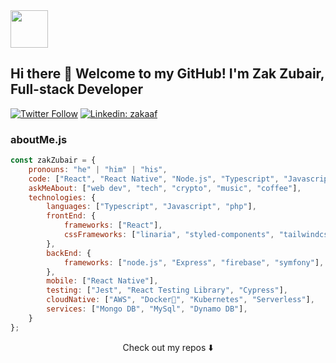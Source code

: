 <img src="https://avatars.githubusercontent.com/u/1853932?v=4&w=200" width="60" />

## Hi there 👋 Welcome to my GitHub! I'm Zak Zubair, Full-stack Developer

[![Twitter Follow](https://img.shields.io/twitter/follow/zakaaf?style=social)](https://twitter.com/zakaaf)
[![Linkedin: zakaaf](https://img.shields.io/badge/-ZakZubair-blue?style=flat-square&logo=Linkedin&logoColor=white&link=https://www.linkedin.com/in/zakaaf/)](https://www.linkedin.com/in/zakaaf/)

### aboutMe.js

```javascript
const zakZubair = {
    pronouns: "he" | "him" | "his",
    code: ["React", "React Native", "Node.js", "Typescript", "Javascript"],
    askMeAbout: ["web dev", "tech", "crypto", "music", "coffee"],
    technologies: {
        languages: ["Typescript", "Javascript", "php"],
        frontEnd: {
            frameworks: ["React"],
            cssFrameworks: ["linaria", "styled-components", "tailwindcss", "SCSS"],
        },
        backEnd: {
            frameworks: ["node.js", "Express", "firebase", "symfony"],
        },
        mobile: ["React Native"],
        testing: ["Jest", "React Testing Library", "Cypress"],
        cloudNative: ["AWS", "Docker🐳", "Kubernetes", "Serverless"],
        services: ["Mongo DB", "MySql", "Dynamo DB"],
    }
};
```

<p align="center">
Check out my repos ⬇️  
</p>

